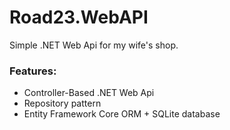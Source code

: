 # Road23.WebAPI

Simple .NET Web Api for my wife's shop. 

### Features:
- Controller-Based .NET Web Api
- Repository pattern
- Entity Framework Core ORM + SQLite database
